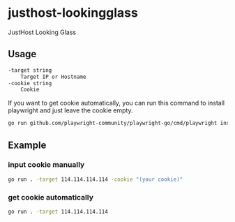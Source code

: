 # justhost-lookingglass
JustHost Looking Glass

## Usage
```bash
-target string
    Target IP or Hostname
-cookie string
    Cookie
```

If you want to get cookie automatically, you can run this command to install playwright and just leave the cookie empty.
```bash
go run github.com/playwright-community/playwright-go/cmd/playwright install --with-deps
```

## Example
### input cookie manually

```bash
go run . -target 114.114.114.114 -cookie "(your cookie)"
```

### get cookie automatically

```bash
go run . -target 114.114.114.114
```

